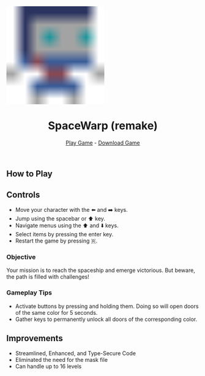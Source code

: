 <img align="center" src="https://raw.githubusercontent.com/ForkPrince/SpaceWarp/editor/img/menu/icon.png" width="256px" height="256px">

<h1 align="center">SpaceWarp (remake)</h1>

<p align="center">
    <a href="https://lmacrini.github.io/SpaceWarp-Remake">Play Game</a>
    -
    <a href="https://github.com/LMacrini/SpaceWarp-Remake/actions">Download Game</a>
</p>

<br>

## How to Play

## Controls

- Move your character with the ⬅️ and ➡️ keys.
- Jump using the spacebar or ⬆️ key.
- Navigate menus using the ⬆️ and ⬇️ keys.
- Select items by pressing the enter key.
- Restart the game by pressing 🇷.

### Objective

Your mission is to reach the spaceship and emerge victorious. But beware, the path is filled with challenges!

### Gameplay Tips

- Activate buttons by pressing and holding them. Doing so will open doors of the same color for 5 seconds.
- Gather keys to permanently unlock all doors of the corresponding color.

## Improvements

- Streamlined, Enhanced, and Type-Secure Code
- Eliminated the need for the mask file
- Can handle up to 16 levels
